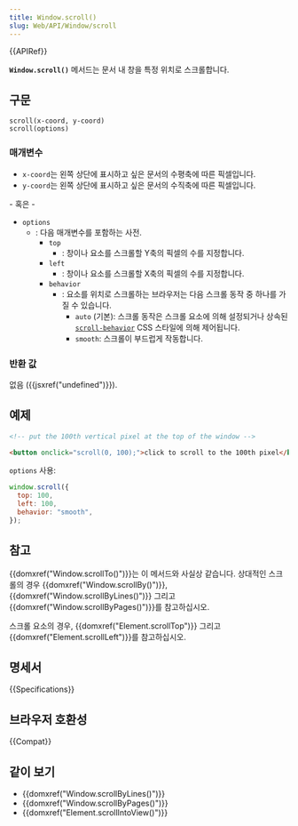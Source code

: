 ```yaml
---
title: Window.scroll()
slug: Web/API/Window/scroll
---
```


{{APIRef}}

**`Window.scroll()`** 메서드는 문서 내 창을 특정 위치로 스크롤합니다.

## 구문

```js-nolint
scroll(x-coord, y-coord)
scroll(options)
```

### 매개변수

- `x-coord`는 왼쪽 상단에 표시하고 싶은 문서의 수평축에 따른 픽셀입니다.
- `y-coord`는 왼쪽 상단에 표시하고 싶은 문서의 수직축에 따른 픽셀입니다.

\- 혹은 -

- `options`
  - : 다음 매개변수를 포함하는 사전.
    - `top`
      - : 창이나 요소를 스크롤할 Y축의 픽셀의 수를 지정합니다.
    - `left`
      - : 창이나 요소를 스크롤할 X축의 픽셀의 수를 지정합니다.
    - `behavior`
      - : 요소를 위치로 스크롤하는 브라우저는 다음 스크롤 동작 중 하나를 가질 수 있습니다.
        - `auto` (기본): 스크롤 동작은 스크롤 요소에 의해 설정되거나 상속된 [`scroll-behavior`](/en-US/docs/Web/CSS/scroll-behavior) CSS 스타일에 의해 제어됩니다.
        - `smooth`: 스크롤이 부드럽게 작동합니다.

### 반환 값

없음 ({{jsxref("undefined")}}).

## 예제

```html
<!-- put the 100th vertical pixel at the top of the window -->

<button onclick="scroll(0, 100);">click to scroll to the 100th pixel</button>
```

`options` 사용:

```js
window.scroll({
  top: 100,
  left: 100,
  behavior: "smooth",
});
```

## 참고

{{domxref("Window.scrollTo()")}}는 이 메서드와 사실상 같습니다. 상대적인 스크롤의 경우 {{domxref("Window.scrollBy()")}}, {{domxref("Window.scrollByLines()")}} 그리고 {{domxref("Window.scrollByPages()")}}를 참고하십시오.

스크롤 요소의 경우, {{domxref("Element.scrollTop")}} 그리고 {{domxref("Element.scrollLeft")}}를 참고하십시오.

## 명세서

{{Specifications}}

## 브라우저 호환성

{{Compat}}

## 같이 보기

- {{domxref("Window.scrollByLines()")}}
- {{domxref("Window.scrollByPages()")}}
- {{domxref("Element.scrollIntoView()")}}
